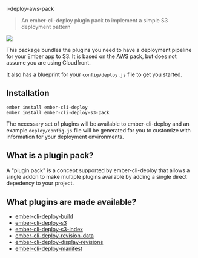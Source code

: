 i-deploy-aws-pack

> An ember-cli-deploy plugin pack to implement a simple S3 deployment pattern

![](https://ember-cli-deploy.github.io/ember-cli-deploy-version-badges/plugins/ember-cli-deploy-aws-pack.svg)

This package bundles the plugins you need to have a deployment pipeline for your Ember app to S3. It is based on the [AWS](https://github.com/kpfefferle/ember-cli-deploy-aws-pack) pack, but does not assume you are using Cloudfront.

It also has a blueprint for your `config/deploy.js` file to get you started.

## Installation

```
ember install ember-cli-deploy
ember install ember-cli-deploy-s3-pack
```

The necessary set of plugins will be available to ember-cli-deploy and an example `deploy/config.js` file will be generated for you to customize with information for your deployment environments.

## What is a plugin pack?

A "plugin pack" is a concept supported by ember-cli-deploy that allows a single addon to make multiple plugins available by adding a single direct depedency to your project.

## What plugins are made available?

* [ember-cli-deploy-build](https://github.com/ember-cli-deploy/ember-cli-deploy-build)
* [ember-cli-deploy-s3](https://github.com/ember-cli-deploy/ember-cli-deploy-s3)
* [ember-cli-deploy-s3-index](https://github.com/ember-cli-deploy-s3-index)
* [ember-cli-deploy-revision-data](https://github.com/ember-cli-deploy-revision-data)
* [ember-cli-deploy-display-revisions](https://github.com/ember-cli-display-revisions)
* [ember-cli-deploy-manifest](https://github.com/ember-cli-deploy/ember-cli-deploy-manifest)

